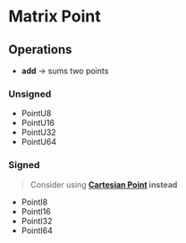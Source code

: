 # Matrix Point

## Operations

- **add** → sums two points

### Unsigned

- PointU8
- PointU16
- PointU32
- PointU64

### Signed

> Consider using **[Cartesian Point](../cartesian/point.md) instead**

- PointI8
- PointI16
- PointI32
- PointI64
